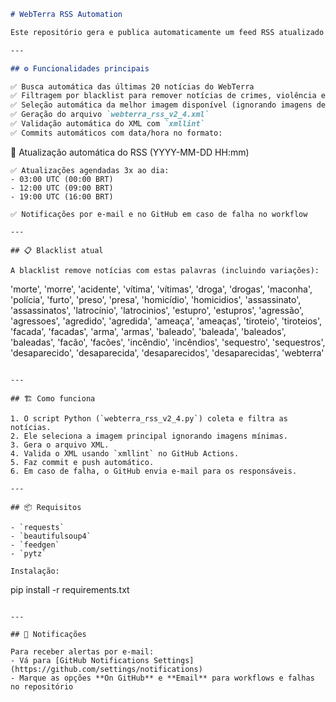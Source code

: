 ```markdown
# WebTerra RSS Automation

Este repositório gera e publica automaticamente um feed RSS atualizado para o portal [WebTerra](https://webterra.com.br), garantindo a entrega de notícias relevantes e sem conteúdos sensíveis.

---

## ⚙️ Funcionalidades principais

✅ Busca automática das últimas 20 notícias do WebTerra  
✅ Filtragem por blacklist para remover notícias de crimes, violência e tragédias  
✅ Seleção automática da melhor imagem disponível (ignorando imagens de 1x1 px ou placeholders)  
✅ Geração do arquivo `webterra_rss_v2_4.xml`  
✅ Validação automática do XML com `xmllint`  
✅ Commits automáticos com data/hora no formato:
```

🔄 Atualização automática do RSS (YYYY-MM-DD HH\:mm)

```
✅ Atualizações agendadas 3x ao dia:
- 03:00 UTC (00:00 BRT)
- 12:00 UTC (09:00 BRT)
- 19:00 UTC (16:00 BRT)

✅ Notificações por e-mail e no GitHub em caso de falha no workflow

---

## 📋 Blacklist atual

A blacklist remove notícias com estas palavras (incluindo variações):

```

'morte', 'morre', 'acidente', 'vítima', 'vítimas', 'droga', 'drogas', 'maconha',
'polícia', 'furto', 'preso', 'presa', 'homicídio', 'homicidios', 'assassinato',
'assassinatos', 'latrocínio', 'latrocinios', 'estupro', 'estupros', 'agressão',
'agressoes', 'agredido', 'agredida', 'ameaça', 'ameaças', 'tiroteio',
'tiroteios', 'facada', 'facadas', 'arma', 'armas', 'baleado', 'baleada',
'baleados', 'baleadas', 'facão', 'facões', 'incêndio', 'incêndios',
'sequestro', 'sequestros', 'desaparecido', 'desaparecida', 'desaparecidos',
'desaparecidas', 'webterra'

```

---

## 🏗️ Como funciona

1. O script Python (`webterra_rss_v2_4.py`) coleta e filtra as notícias.
2. Ele seleciona a imagem principal ignorando imagens mínimas.
3. Gera o arquivo XML.
4. Valida o XML usando `xmllint` no GitHub Actions.
5. Faz commit e push automático.
6. Em caso de falha, o GitHub envia e-mail para os responsáveis.

---

## 📦 Requisitos

- `requests`
- `beautifulsoup4`
- `feedgen`
- `pytz`

Instalação:
```

pip install -r requirements.txt

```

---

## 🔔 Notificações

Para receber alertas por e-mail:
- Vá para [GitHub Notifications Settings](https://github.com/settings/notifications)
- Marque as opções **On GitHub** e **Email** para workflows e falhas no repositório

